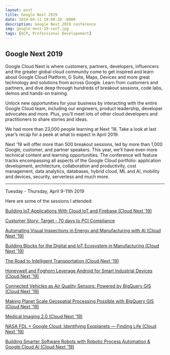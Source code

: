 ```yaml
---
layout: post
title: Google Next 2019
date: 2019-04-11 19:00:20 -0800
description: Google Next 2019 conference
img: google-next-19-conf.jpg
tags: [GCP, Professional Developement]
---
```

<!-- <img src='{{site.baseurl}}/assets/img/file.jpg' alt='file desc'> -->
## Google Next 2019

Google Cloud Next is where customers, partners, developers, influencers and the greater global cloud community come to get inspired and learn about Google Cloud Platform, G Suite, Maps, Devices and more great technology and solutions from across Google. Learn from customers and partners, and dive deep through hundreds of breakout sessions, code labs, demos and hands-on training.

Unlock new opportunities for your business by interacting with the entire Google Cloud team, including our engineers, product leadership, developer advocates and more. Plus, you’ll meet lots of other cloud developers and practitioners to share stories and ideas.

We had more than 23,000 people learning at Next ‘18. Take a look at last year’s recap for a peek at what to expect in April 2019.

Next ‘19 will offer more than 500 breakout sessions, led by more than 1,000 Google, customer, and partner speakers. This year, we’ll have even more technical content and learning opportunities. The conference will feature tracks encompassing all aspects of the Google Cloud portfolio: application development, architecture, collaboration and productivity, cost management, data analytics, databases, hybrid cloud, ML and AI, mobility and devices, security, serverless and much more.

---

Tuesday - Thursday, April 9-11th 2019

Here are some of the sessions I attended:

[Building IoT Applications With Cloud IoT and Firebase (Cloud Next '19)](https://www.youtube.com/watch?v=10Nelw2nL-Q&list=PLIivdWyY5sqIXvUGVrFuZibCUdKVzEoUw&index=16&t=0s)

[Customer Story: Target - 70 days to PCI Compliance](https://youtu.be/gNx2iMhOm7Q?t=1851)

[Automating Visual Inspections in Energy and Manufacturing with AI (Cloud Next '19)](https://www.youtube.com/watch?v=X813AkGuPDE)

[Building Blocks for the Digital and IoT Ecosystem in Manufacturing (Cloud Next '19)](https://www.youtube.com/watch?v=seEVqTpqvBE&list=PLIivdWyY5sqIXvUGVrFuZibCUdKVzEoUw&index=241&t=0s)

[The Road to Intelligent Transportation (Cloud Next '19)](https://www.youtube.com/watch?v=t6Gtkssq9Wk&list=PLIivdWyY5sqIXvUGVrFuZibCUdKVzEoUw&index=180&t=0s)

[Honeywell and Foghorn Leverage Android for Smart Industrial Devices (Cloud Next '19)](https://www.youtube.com/watch?v=16oeWeqqTew&list=PLIivdWyY5sqIXvUGVrFuZibCUdKVzEoUw&index=60&t=0s)

[Connected Vehicles as Air Quality Sensors: Powered by BigQuery GIS (Cloud Next '19)](https://www.youtube.com/watch?v=jzHvVw_XDIU)

[Making Planet Scale Geospatial Processing Possible with BigQuery GIS (Cloud Next '19)](https://www.youtube.com/watch?v=ANrS_5mh7Pk)

[Medical Imaging 2.0 (Cloud Next '19)](https://www.youtube.com/watch?v=Y-yvlt5mVXk)

[NASA FDL + Google Cloud: Identifying Exoplanets — Finding Life (Cloud Next '19)](https://www.youtube.com/watch?v=IyfEmla7xp4)

[Building Smarter Software Robots with Robotic Process Automation & Google Cloud AI (Cloud Next '19)](https://www.youtube.com/watch?v=r68r8NzHRKo)